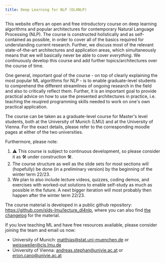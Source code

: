 ```yaml
---
title: Deep Learning for NLP (DL4NLP)
---
```


This website offers an open and free introductory course on deep learning algorithms and popular architectures for contemporary Natural Language Processing (NLP). 
The course is constructed holistically and as self-contained as possible, in order to cover all of the basics required for understanding current research.
Further, we discuss most of the relevant state-of-the-art architectures and application areas, which simultaneously means that we will basically never be able to cover _everything_. We continuously develop this course and add further topics/architectures over the course of time.

One general, important goal of the course - on top of clearly explaining the most popular ML algorithms for NLP - is to enable graduate-level students to comprehend the different streamlines of ongoing research in the field and also to critically reflect them. Further, it is an important goal to provide practical advice on how to use the presented architectures in practice, i.e. teaching the reuqired programming skills needed to work on one's own practical application.

The course can be taken as a graduate-level course for Master's level students, both at the University of Munich (LMU) and at the University of Vienna.
For the exact details, please refer to the corresponding moodle pages at either of the two universities.

Furthermore, please note:
1. ⚠️ This course is subject to continuous development, so please consider it as 🛠 under construction 🛠.
1. The course structure as well as the slide sets for most sections will (hopefully) be done (in a preliminary version) by the beginning of the winter term 22/23.
1. We plan to also include lecture videos, quizzes, coding demos, and exercises with worked-out solutions to enable self-study as much as possible in the future. A next bigger iteration will most probably then happen after the winter term 22/23.

The course material is developed in a public github repository: https://github.com/slds-lmu/lecture_dl4nlp, where you can also find [the changelog](https://github.com/slds-lmu/lecture_dl4nlp/blob/master/CHANGELOG.md) for the material.

If you love teaching ML and have free resources available, please consider joining the team and email us now:
- University of Munich: matthias@stat.uni-muenchen.de or weissweiler@cis.lmu.de
- University of Vienna: andreas.stephan@univie.ac.at or erion.cano@univie.ac.at
